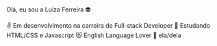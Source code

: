 
Olá, eu sou a Luiza Ferreira 👽

✌ Em desenvolvimento na carreira de Full-stack Developer
🧐 Estudando HTML/CSS e Javascript 
😻 English Language Lover 
🥰 ela/dela
